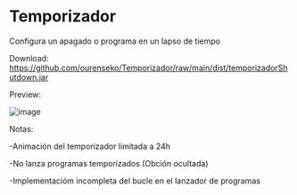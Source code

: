 # Temporizador
Configura un apagado o programa en un lapso de tiempo

Download: https://github.com/ourenseko/Temporizador/raw/main/dist/temporizadorShutdown.jar


Preview:

![image](https://user-images.githubusercontent.com/25538565/156906507-9aa49d67-44e8-4b17-82e5-7ee554bfd9c9.png)




Notas:

-Animación del temporizador limitada a 24h

-No lanza programas temporizados (Obción ocultada)

-Implementacióm incompleta del bucle en el lanzador de programas
